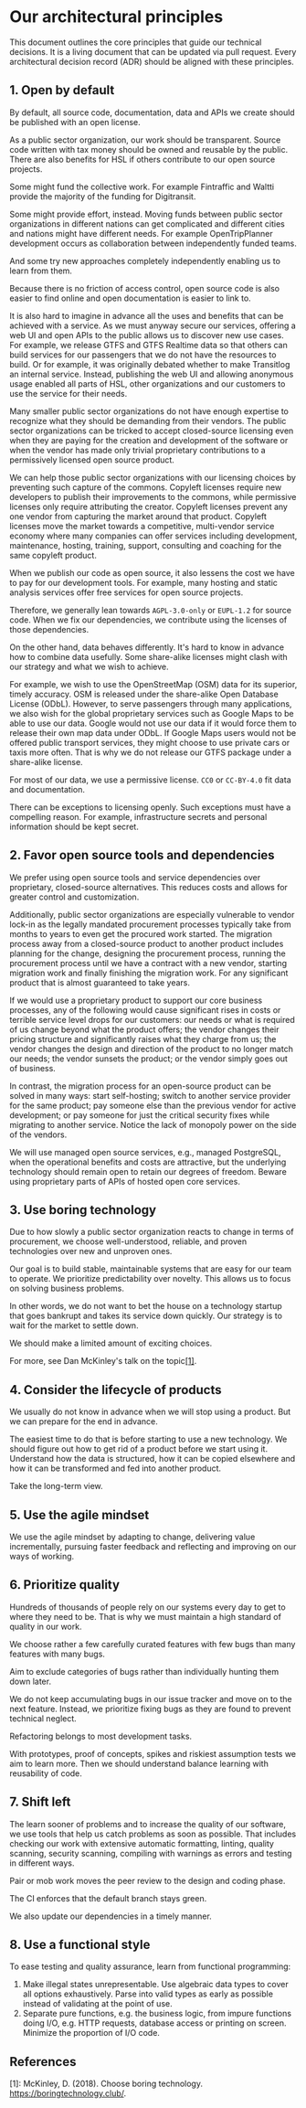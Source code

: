 # Our architectural principles

This document outlines the core principles that guide our technical decisions.
It is a living document that can be updated via pull request.
Every architectural decision record (ADR) should be aligned with these principles.

## 1. Open by default

By default, all source code, documentation, data and APIs we create should be published with an open license.

As a public sector organization, our work should be transparent.
Source code written with tax money should be owned and reusable by the public.
There are also benefits for HSL if others contribute to our open source projects.

Some might fund the collective work.
For example Fintraffic and Waltti provide the majority of the funding for Digitransit.

Some might provide effort, instead.
Moving funds between public sector organizations in different nations can get complicated and different cities and nations might have different needs.
For example OpenTripPlanner development occurs as collaboration between independently funded teams.

And some try new approaches completely independently enabling us to learn from them.

Because there is no friction of access control, open source code is also easier to find online and open documentation is easier to link to.

It is also hard to imagine in advance all the uses and benefits that can be achieved with a service.
As we must anyway secure our services, offering a web UI and open APIs to the public allows us to discover new use cases.
For example, we release GTFS and GTFS Realtime data so that others can build services for our passengers that we do not have the resources to build.
Or for example, it was originally debated whether to make Transitlog an internal service.
Instead, publishing the web UI and allowing anonymous usage enabled all parts of HSL, other organizations and our customers to use the service for their needs.

Many smaller public sector organizations do not have enough expertise to recognize what they should be demanding from their vendors.
The public sector organizations can be tricked to accept closed-source licensing even when they are paying for the creation and development of the software or when the vendor has made only trivial proprietary contributions to a permissively licensed open source product.

We can help those public sector organizations with our licensing choices by preventing such capture of the commons.
Copyleft licenses require new developers to publish their improvements to the commons, while permissive licenses only require attributing the creator.
Copyleft licenses prevent any one vendor from capturing the market around that product.
Copyleft licenses move the market towards a competitive, multi-vendor service economy where many companies can offer services including development, maintenance, hosting, training, support, consulting and coaching for the same copyleft product.

When we publish our code as open source, it also lessens the cost we have to pay for our development tools.
For example, many hosting and static analysis services offer free services for open source projects.

Therefore, we generally lean towards `AGPL-3.0-only` or `EUPL-1.2` for source code.
When we fix our dependencies, we contribute using the licenses of those dependencies.

On the other hand, data behaves differently.
It's hard to know in advance how to combine data usefully.
Some share-alike licenses might clash with our strategy and what we wish to achieve.

For example, we wish to use the OpenStreetMap (OSM) data for its superior, timely accuracy.
OSM is released under the share-alike Open Database License (ODbL).
However, to serve passengers through many applications, we also wish for the global proprietary services such as Google Maps to be able to use our data.
Google would not use our data if it would force them to release their own map data under ODbL.
If Google Maps users would not be offered public transport services, they might choose to use private cars or taxis more often.
That is why we do not release our GTFS package under a share-alike license.

For most of our data, we use a permissive license.
`CC0` or `CC-BY-4.0` fit data and documentation.

There can be exceptions to licensing openly.
Such exceptions must have a compelling reason.
For example, infrastructure secrets and personal information should be kept secret.

## 2. Favor open source tools and dependencies

We prefer using open source tools and service dependencies over proprietary, closed-source alternatives.
This reduces costs and allows for greater control and customization.

Additionally, public sector organizations are especially vulnerable to vendor lock-in as the legally mandated procurement processes typically take from months to years to even get the procured work started.
The migration process away from a closed-source product to another product includes planning for the change, designing the procurement process, running the procurement process until we have a contract with a new vendor, starting migration work and finally finishing the migration work.
For any significant product that is almost guaranteed to take years.

If we would use a proprietary product to support our core business processes, any of the following would cause significant rises in costs or terrible service level drops for our customers: our needs or what is required of us change beyond what the product offers; the vendor changes their pricing structure and significantly raises what they charge from us; the vendor changes the design and direction of the product to no longer match our needs; the vendor sunsets the product; or the vendor simply goes out of business.

In contrast, the migration process for an open-source product can be solved in many ways: start self-hosting; switch to another service provider for the same product; pay someone else than the previous vendor for active development; or pay someone for just the critical security fixes while migrating to another service.
Notice the lack of monopoly power on the side of the vendors.

We will use managed open source services, e.g., managed PostgreSQL, when the operational benefits and costs are attractive, but the underlying technology should remain open to retain our degrees of freedom.
Beware using proprietary parts of APIs of hosted open core services.

## 3. Use boring technology

Due to how slowly a public sector organization reacts to change in terms of procurement, we choose well-understood, reliable, and proven technologies over new and unproven ones.

Our goal is to build stable, maintainable systems that are easy for our team to operate.
We prioritize predictability over novelty.
This allows us to focus on solving business problems.

In other words, we do not want to bet the house on a technology startup that goes bankrupt and takes its service down quickly.
Our strategy is to wait for the market to settle down.

We should make a limited amount of exciting choices.

For more, see Dan McKinley's talk on the topic[[1]](#ref1).

## 4. Consider the lifecycle of products

We usually do not know in advance when we will stop using a product.
But we can prepare for the end in advance.

The easiest time to do that is before starting to use a new technology.
We should figure out how to get rid of a product before we start using it.
Understand how the data is structured, how it can be copied elsewhere and how it can be transformed and fed into another product.

Take the long-term view.

## 5. Use the agile mindset

We use the agile mindset by adapting to change, delivering value incrementally, pursuing faster feedback and reflecting and improving on our ways of working.

## 6. Prioritize quality

Hundreds of thousands of people rely on our systems every day to get to where they need to be.
That is why we must maintain a high standard of quality in our work.

We choose rather a few carefully curated features with few bugs than many features with many bugs.

Aim to exclude categories of bugs rather than individually hunting them down later.

We do not keep accumulating bugs in our issue tracker and move on to the next feature.
Instead, we prioritize fixing bugs as they are found to prevent technical neglect.

Refactoring belongs to most development tasks.

With prototypes, proof of concepts, spikes and riskiest assumption tests we aim to learn more.
Then we should understand balance learning with reusability of code.

## 7. Shift left

The learn sooner of problems and to increase the quality of our software, we use tools that help us catch problems as soon as possible.
That includes checking our work with extensive automatic formatting, linting, quality scanning, security scanning, compiling with warnings as errors and testing in different ways.

Pair or mob work moves the peer review to the design and coding phase.

The CI enforces that the default branch stays green.

We also update our dependencies in a timely manner.

## 8. Use a functional style

To ease testing and quality assurance, learn from functional programming:

1. Make illegal states unrepresentable. Use algebraic data types to cover all options exhaustively. Parse into valid types as early as possible instead of validating at the point of use.
2. Separate pure functions, e.g. the business logic, from impure functions doing I/O, e.g. HTTP requests, database access or printing on screen. Minimize the proportion of I/O code.

## References

<a name="ref1">[1]</a>: McKinley, D. (2018). Choose boring technology. <https://boringtechnology.club/>.

